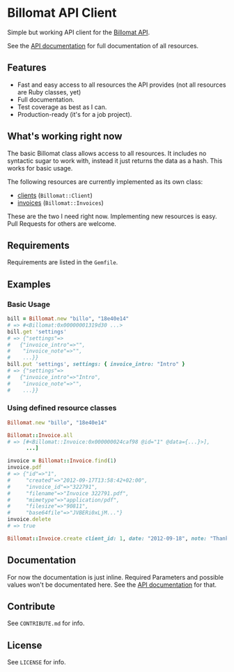 Billomat API Client
===================

Simple but working API client for the [Billomat API](http://www.billomat.com/api/).

See the [API documentation][apidocu] for full documentation of all resources.

## Features

* Fast and easy access to all resources the API provides
  (not all resources are Ruby classes, yet)
* Full documentation.
* Test coverage as best as I can.
* Production-ready (it's for a job project).

## What's working right now

The basic Billomat class allows access to all resources. It includes no syntactic sugar to work with, instead it just returns the data as a hash. This works for basic usage.

The following resources are currently implemented as its own class:

* [clients](http://www.billomat.com/en/api/invoices/) (`Billomat::Client`)
* [invoices](http://www.billomat.com/en/api/invoices/) (`Billomat::Invoices`)

These are the two I need right now.
Implementing new resources is easy. Pull Requests for others are welcome.

## Requirements

Requirements are listed in the `Gemfile`.

## Examples

### Basic Usage

```ruby
bill = Billomat.new "billo", "18e40e14"
# => #<Billomat:0x00000001319d30 ...>
bill.get 'settings'
# => {"settings"=>
#   {"invoice_intro"=>"",
#    "invoice_note"=>"",
#    ...}}
bill.put 'settings', settings: { invoice_intro: "Intro" }
# => {"settings"=>
#   {"invoice_intro"=>"Intro",
#    "invoice_note"=>"",
#    ...}}
```

### Using defined resource classes

```ruby
Billomat.new "billo", "18e40e14"

Billomat::Invoice.all
# => [#<Billomat::Invoice:0x000000024caf98 @id="1" @data={...}>],
      ...]

invoice = Billomat::Invoice.find(1)
invoice.pdf
# => {"id"=>"1",
#     "created"=>"2012-09-17T13:58:42+02:00",
#     "invoice_id"=>"322791",
#     "filename"=>"Invoice 322791.pdf",
#     "mimetype"=>"application/pdf",
#     "filesize"=>"90811",
#     "base64file"=>"JVBERi0xLjM..."}
invoice.delete
# => true

Billomat::Invoice.create client_id: 1, date: "2012-09-18", note: "Thank you for your order", ...
```

## Documentation

For now the documentation is just inline.
Required Parameters and possible values won't be documentated here. See the [API documentation][apidocu] for that.

## Contribute

See `CONTRIBUTE.md` for info.

## License

See `LICENSE` for info.

[apidocu]: http://www.billomat.com/en/api/settings/
